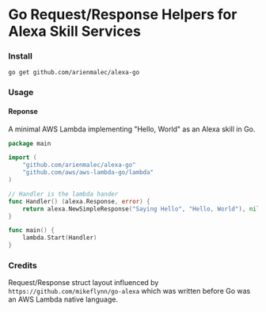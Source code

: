 # Go Request/Response Helpers for Alexa Skill Services

### Install

```console
go get github.com/arienmalec/alexa-go
```

### Usage

#### Reponse

A minimal AWS Lambda implementing "Hello, World" as an Alexa skill in Go.

```go
package main

import (
	"github.com/arienmalec/alexa-go"
	"github.com/aws/aws-lambda-go/lambda"
)

// Handler is the lambda hander
func Handler() (alexa.Response, error) {
	return alexa.NewSimpleResponse("Saying Hello", "Hello, World"), nil
}

func main() {
	lambda.Start(Handler)
}
```

### Credits

Request/Response struct layout influenced by `https://github.com/mikeflynn/go-alexa` which was written before Go was an AWS Lambda native language.

